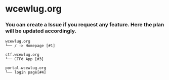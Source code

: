 # wcewlug.org

### You can create a Issue if you request any feature. Here the plan will be updated accordingly.

```
wcewlug.org
└── / -> Homepage [#1]
```
```
ctf.wcewlug.org
└── CTFd App [#3]
```
```
portal.wcewlug.org
└── login page[#4]
```
